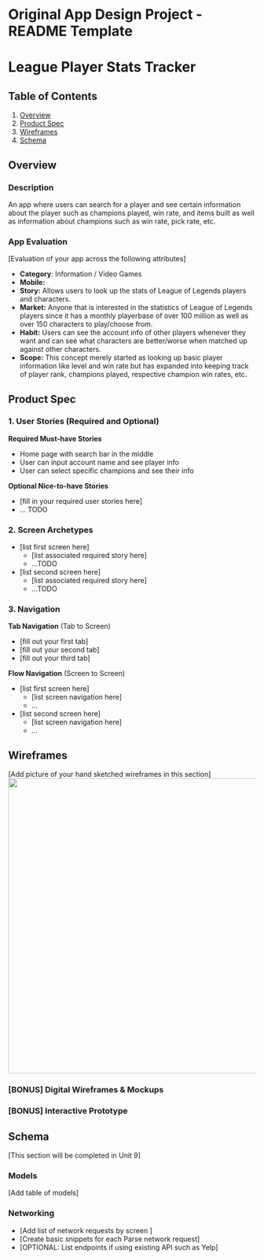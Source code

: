 Original App Design Project - README Template
===

# League Player Stats Tracker

## Table of Contents
1. [Overview](#Overview)
1. [Product Spec](#Product-Spec)
1. [Wireframes](#Wireframes)
2. [Schema](#Schema)

## Overview
### Description
An app where users can search for a player and see certain information about the player such as champions played, win rate, and items built as well as information about champions such as win rate, pick rate, etc.

### App Evaluation
[Evaluation of your app across the following attributes]
- **Category**: Information / Video Games
- **Mobile:**
- **Story:** Allows users to look up the stats of League of Legends players and characters.
- **Market:** Anyone that is interested in the statistics of League of Legends players since it has a monthly playerbase of over 100 million as well as over 150 characters to play/choose from.
- **Habit:** Users can see the account info of other players whenever they want and can see what characters are better/worse when matched up against other characters.
- **Scope:** This concept merely started as looking up basic player information like level and win rate but has expanded into keeping track of player rank, champions played, respective champion win rates, etc.

## Product Spec

### 1. User Stories (Required and Optional)

**Required Must-have Stories**

* Home page with search bar in the middle
* User can input account name and see player info
* User can select specific champions and see their info

**Optional Nice-to-have Stories**

* [fill in your required user stories here]
* ... TODO

### 2. Screen Archetypes

* [list first screen here]
   * [list associated required story here]
   * ...TODO
* [list second screen here]
   * [list associated required story here]
   * ...TODO

### 3. Navigation

**Tab Navigation** (Tab to Screen)

* [fill out your first tab]
* [fill out your second tab]
* [fill out your third tab]

**Flow Navigation** (Screen to Screen)

* [list first screen here]
   * [list screen navigation here]
   * ...
* [list second screen here]
   * [list screen navigation here]
   * ...

## Wireframes
[Add picture of your hand sketched wireframes in this section]
<img src="YOUR_WIREFRAME_IMAGE_URL" width=600>

### [BONUS] Digital Wireframes & Mockups

### [BONUS] Interactive Prototype

## Schema 
[This section will be completed in Unit 9]
### Models
[Add table of models]
### Networking
- [Add list of network requests by screen ]
- [Create basic snippets for each Parse network request]
- [OPTIONAL: List endpoints if using existing API such as Yelp]
